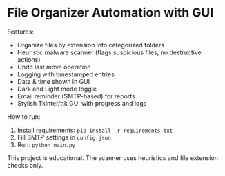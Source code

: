 # File Organizer Automation with GUI

Features:
- Organize files by extension into categorized folders
- Heuristic malware scanner (flags suspicious files, no destructive actions)
- Undo last move operation
- Logging with timestamped entries
- Date & time shown in GUI
- Dark and Light mode toggle
- Email reminder (SMTP-based) for reports
- Stylish Tkinter/ttk GUI with progress and logs

How to run:
1. Install requirements: `pip install -r requirements.txt`
2. Fill SMTP settings in `config.json`
3. Run: `python main.py`

This project is educational. The scanner uses heuristics and file extension checks only.
